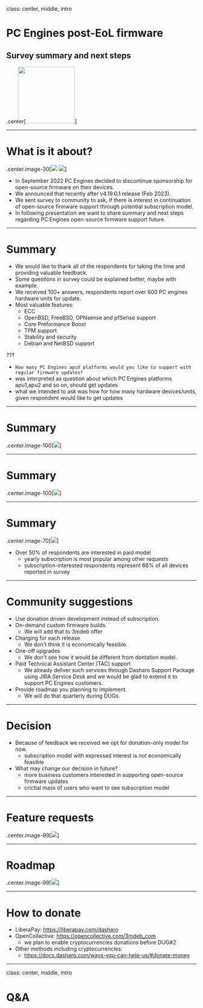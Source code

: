 class: center, middle, intro

# PC Engines post-EoL firmware

## Survey summary and next steps

.center[<img src="remark-templates/dasharo-presentation-template/images/dasharo-sygnet-white.svg" width="150px" style="margin-left:-20px">]

---

# What is it about?

.center.image-30[![](img/coreboot.png) ![](img/pcengines.png)]

* In September 2022 PC Engines decided to discontinue sponsorship for
  open-source firmware on their devices.
* We announced that recently after v4.19.0.1 release (Feb 2023).
* We sent survey to community to ask, if there is interest in continuation of
  open-source firmware support through potential subscription model.
* In following presentation we want to share summary and next steps regarding
  PC Engines open-source firmware support future.

---

# Summary

* We would like to thank all of the respondents for taking the time and
  providing valuable feedback.
* Some questions in survey could be explained better, maybe with example.
* We received 100+ answers, respondents report over 600 PC engines hardware
  units for update.
* Most valuable features:
  - ECC
  - OpenBSD, FreeBSD, OPNsense and pfSense support
  - Core Preformance Boost
  - TPM support
  - Stability and security
  - Debian and NetBSD support


???

- `How many PC Engines apuX platforms would you like to support with regular firmware updates?`
- was interpreted as question about which PC Engines platforms apu1,apu2 and so
  on, should get updates
- what we intended to ask was how for how many hardware devices/units, given
  respondent would like to get updates

---

# Summary

.center.image-100[![](img/pce_num_of_updates.svg)]

---

# Summary

.center.image-100[![](img/pce_hw_usage.svg)]

---

# Summary

.center.image-70[![](img/pce_sub.svg)]

* Over 50% of respondents are interested in paid model
  - yearly subscription is most popular among other requests
  - subscription-interested respondents represent 66% of all devices reported
    in survey

---

# Community suggestions

* Use donation driven development instead of subscription.
* On-demand custom firmware builds.
  - We will add that to 3mdeb offer
* Charging for each release
  - We don't think it is economically feasible.
* One-off upgrades
  - We don't see how it would be different from dontation model.
* Paid Technical Assistant Center (TAC) support
  - We already deliver such services through Dasharo Support Package using JIRA
    Service Desk and we would be glad to extend it to support PC Engines
    customers.
* Provide roadmap you planning to implement.
  - We will do that quarterly during DUGs.

---

# Decision

* Because of feedback we received we opt for donation-only model for now.
  - subscription model with expressed interest is not economically feasible
* What may change our decision in future?
  - more business customers interested in supporting open-source firmware
    updates
  - crictial mass of users who want to see subscription model

---

# Feature requests

.center.image-99[![](img/pce_features.svg)]

---

# Roadmap

.center.image-99[![](img/dcs_pce_roadmap_v0.1.png)]

---

# How to donate

* LiberaPay: https://liberapay.com/dasharo
* OpenCollective: https://opencollective.com/3mdeb_com
  - we plan to enable cryptocurrencies donations before DUG#2
* Other methods including cryptocurrencies:
  - https://docs.dasharo.com/ways-you-can-help-us/#donate-money

---
class: center, middle, intro

# Q&A
